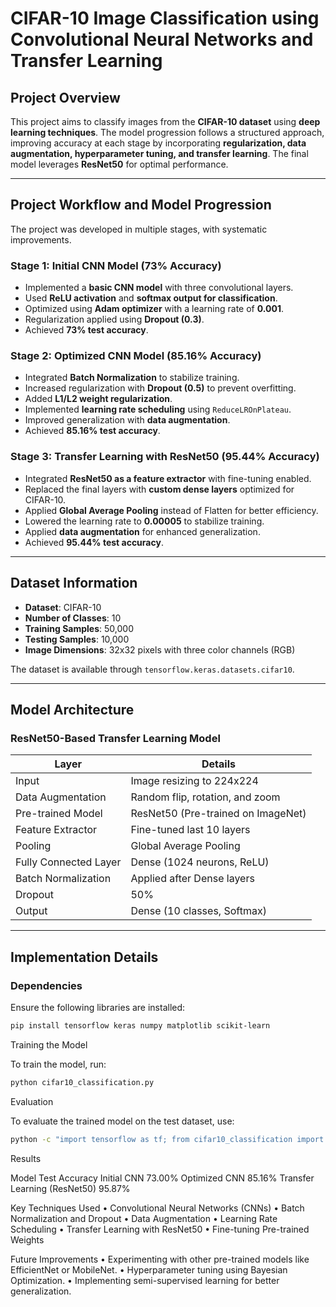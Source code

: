 # CIFAR-10 Image Classification using Convolutional Neural Networks and Transfer Learning

## Project Overview
This project aims to classify images from the **CIFAR-10 dataset** using **deep learning techniques**. The model progression follows a structured approach, improving accuracy at each stage by incorporating **regularization, data augmentation, hyperparameter tuning, and transfer learning**. The final model leverages **ResNet50** for optimal performance.

---

## Project Workflow and Model Progression
The project was developed in multiple stages, with systematic improvements.

### Stage 1: Initial CNN Model (73% Accuracy)
- Implemented a **basic CNN model** with three convolutional layers.
- Used **ReLU activation** and **softmax output for classification**.
- Optimized using **Adam optimizer** with a learning rate of **0.001**.
- Regularization applied using **Dropout (0.3)**.
- Achieved **73% test accuracy**.

### Stage 2: Optimized CNN Model (85.16% Accuracy)
- Integrated **Batch Normalization** to stabilize training.
- Increased regularization with **Dropout (0.5)** to prevent overfitting.
- Added **L1/L2 weight regularization**.
- Implemented **learning rate scheduling** using `ReduceLROnPlateau`.
- Improved generalization with **data augmentation**.
- Achieved **85.16% test accuracy**.

### Stage 3: Transfer Learning with ResNet50 (95.44% Accuracy)
- Integrated **ResNet50 as a feature extractor** with fine-tuning enabled.
- Replaced the final layers with **custom dense layers** optimized for CIFAR-10.
- Applied **Global Average Pooling** instead of Flatten for better efficiency.
- Lowered the learning rate to **0.00005** to stabilize training.
- Applied **data augmentation** for enhanced generalization.
- Achieved **95.44% test accuracy**.

---

## Dataset Information
- **Dataset**: CIFAR-10
- **Number of Classes**: 10
- **Training Samples**: 50,000
- **Testing Samples**: 10,000
- **Image Dimensions**: 32x32 pixels with three color channels (RGB)

The dataset is available through `tensorflow.keras.datasets.cifar10`.

---

## Model Architecture

### ResNet50-Based Transfer Learning Model
| Layer | Details |
|--------|---------|
| Input | Image resizing to 224x224 |
| Data Augmentation | Random flip, rotation, and zoom |
| Pre-trained Model | ResNet50 (Pre-trained on ImageNet) |
| Feature Extractor | Fine-tuned last 10 layers |
| Pooling | Global Average Pooling |
| Fully Connected Layer | Dense (1024 neurons, ReLU) |
| Batch Normalization | Applied after Dense layers |
| Dropout | 50% |
| Output | Dense (10 classes, Softmax) |

---

## Implementation Details

### Dependencies
Ensure the following libraries are installed:
```bash
pip install tensorflow keras numpy matplotlib scikit-learn
```
Training the Model

To train the model, run:
```bash
python cifar10_classification.py
```
Evaluation

To evaluate the trained model on the test dataset, use:
```bash
python -c "import tensorflow as tf; from cifar10_classification import model, x_test, y_test; loss, accuracy = model.evaluate(x_test, y_test); print(f'Test Accuracy: {accuracy:.4f}')"
```
Results

Model	Test Accuracy
Initial CNN	73.00%
Optimized CNN	85.16%
Transfer Learning (ResNet50)	95.87%

Key Techniques Used
	•	Convolutional Neural Networks (CNNs)
	•	Batch Normalization and Dropout
	•	Data Augmentation
	•	Learning Rate Scheduling
	•	Transfer Learning with ResNet50
	•	Fine-tuning Pre-trained Weights

Future Improvements
	•	Experimenting with other pre-trained models like EfficientNet or MobileNet.
	•	Hyperparameter tuning using Bayesian Optimization.
	•	Implementing semi-supervised learning for better generalization.
